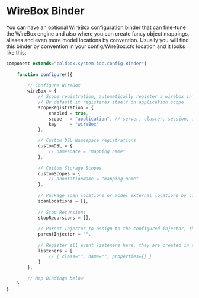 # WireBox Binder

You can have an optional [WireBox](http://wiki.coldbox.org/wiki/WireBox.cfm) configuration binder that can fine-tune the WireBox engine and also where you can create fancy object mappings, aliases and even more model locations by convention. Usually you will find this binder by convention in your config/WireBox.cfc location and it looks like this:

```js
component extends="coldbox.system.ioc.config.Binder"{
	
	function configure(){
		
		// Configure WireBox
		wireBox = {
			// Scope registration, automatically register a wirebox injector instance on any CF scope
			// By default it registeres itself on application scope
			scopeRegistration = {
				enabled = true,
				scope   = "application", // server, cluster, session, application
				key		= "wireBox"
			},

			// Custom DSL Namespace registrations
			customDSL = {
				// namespace = "mapping name"
			},
			
			// Custom Storage Scopes
			customScopes = {
				// annotationName = "mapping name"
			},
			
			// Package scan locations or model external locations by convention
			scanLocations = [],
			
			// Stop Recursions
			stopRecursions = [],
			
			// Parent Injector to assign to the configured injector, this must be an object reference
			parentInjector = "",
			
			// Register all event listeners here, they are created in the specified order
			listeners = [
				// { class="", name="", properties={} }
			]			
		};
		
		// Map Bindings below
	}	
}
```

